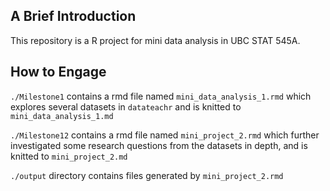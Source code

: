 ## A Brief Introduction

This repository is a R project for mini data analysis in UBC STAT 545A.

## How to Engage

`./Milestone1` contains a rmd file named `mini_data_analysis_1.rmd` which explores several datasets in `datateachr` and is knitted to `mini_data_analysis_1.md`

`./Milestone12` contains a rmd file named `mini_project_2.rmd`  which further investigated some research questions from the datasets in depth, and is knitted to `mini_project_2.md`

`./output` directory contains files generated by `mini_project_2.rmd`

